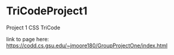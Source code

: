 # TriCodeProject1
Project 1 CSS TriCode

link to page here: https://codd.cs.gsu.edu/~jmoore180/GroupProjectOne/index.html
